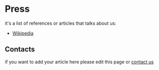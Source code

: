 # Press

it's a list of references or articles that talks about us:

* [Wikipedia](https://en.wikipedia.org/wiki/List_of_wiki_software#Ruby-based)

## Contacts

if you want to add your article here please edit this page or <a href="mailto:staff-drassil@googlegroups.com">contact us</a>
